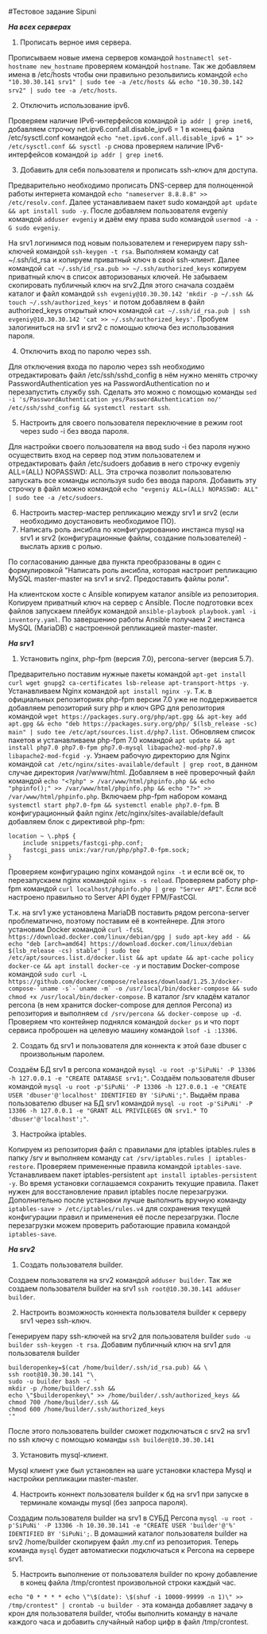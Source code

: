 #Тестовое задание Sipuni

*****На всех серверах*****

1. Прописать верное имя сервера.

Прописываем новые имена серверов командой ```hostnamectl set-hostname new_hostname``` проверяем командой ```hostname```. Так же добавляем имена в /etc/hosts чтобы они правильно резольвились командой ```echo "10.30.30.141 srv1" | sudo tee -a /etc/hosts && echo "10.30.30.142 srv2" | sudo tee -a /etc/hosts```.

2. Отключить использование ipv6.

Проверяем наличие IPv6-интерфейсов командой ```ip addr | grep inet6```, добавляем строчку net.ipv6.conf.all.disable_ipv6 = 1 в конец файла /etc/sysctl.conf командой ```echo "net.ipv6.conf.all.disable_ipv6 = 1" >> /etc/sysctl.conf && sysctl -p``` снова проверяем наличие IPv6-интерфейсов командой ```ip addr | grep inet6```.

3. Добавить для себя пользователя и прописать ssh-ключ для доступа.

Предварительно необходимо прописать DNS-сервер для полноценной работы интернета командой ```echo "nameserver 8.8.8.8" >> /etc/resolv.conf```. Далее устанавливаем пакет sudo командой ```apt update && apt install sudo -y```. После добавляем пользователя evgeniy командой ```adduser evgeniy``` и даём ему права sudo командой ```usermod -a -G sudo evgeniy```. 

На srv1 логинимся под новым пользователем и генерируем пару ssh-ключей командой ```ssh-keygen -t rsa```. Выполняем команду cat ~/.ssh/id_rsa и копируем приватный ключ в свой ssh-клиент. Далее командой ```cat ~/.ssh/id_rsa.pub >> ~/.ssh/authorized_keys``` копируем приватный ключ в список авторизованых ключей. Не забываем скопировать публичный ключ на srv2.Для этого сначала создаём каталог и файл командой ```ssh evgeniy@10.30.30.142 'mkdir -p ~/.ssh && touch ~/.ssh/authorized_keys'``` и потом добавляем в файл authorized_keys открытый ключ командой ```cat ~/.ssh/id_rsa.pub | ssh evgeniy@10.30.30.142 'cat >> ~/.ssh/authorized_keys'```. Пробуем залогиниться на srv1 и srv2 с помощью ключа без использования пароля.

4. Отключить вход по паролю через ssh.

Для отключения входа по паролю через ssh необходимо отредактировать файл /etc/ssh/sshd_config в нём нужно менять строчку PasswordAuthentication yes на PasswordAuthentication no и перезапустить службу ssh. Сделать это можно с помощью команды ```sed -i 's/PasswordAuthentication yes/PasswordAuthentication no/' /etc/ssh/sshd_config && systemctl restart ssh```.

5. Настроить для своего пользователя переключение в режим root через sudo -i без ввода пароля.

Для настройки своего пользователя на ввод sudo -i без пароля нужно осуществить вход на сервер под этим пользователем и отредактировать файл /etc/sudoers добавив в него строчку evgeniy ALL=(ALL) NOPASSWD: ALL. Эта строчка позволит пользователю запускать все команды используя sudo без ввода пароля. Добавить эту строчку в файл можно командой ```echo "evgeniy ALL=(ALL) NOPASSWD: ALL" | sudo tee -a /etc/sudoers```.

6. Настроить мастер-мастер репликацию между srv1 и srv2 (если необходимо доустановить необходимое ПО).
7. Написать роль ансибла по конфигурированию инстанса mysql на srv1 и srv2 (конфигурационные файлы, создание пользователей) - выслать архив с ролью.

По согласованию данные два пункта преобразованы в один с формулировкой "Написать роль ансибла, которая настроит репликацию MySQL master-master на srv1 и srv2. Предоставить файлы роли".

На клиентском хосте с Ansible копируем каталог ansible из репозитория. Копируем приватный ключ на сервер с Ansible. После подготовки всех файлов запускаем плейбук командой ```ansible-playbook playbook.yaml -i inventory.yaml```. По завершению работы Ansible получаем 2 инстанса MySQL (MariaDB) с настроенной репликацией master-master.

*****На srv1*****

1. Установить nginx, php-fpm (версия 7.0), percona-server (версия 5.7).

Предварительно поставим нужные пакеты командой ```apt-get install curl wget gnupg2 ca-certificates lsb-release apt-transport-https -y```.
Устанавливаем Nginx командой ```apt install nginx -y```. 
Т.к. в официальных репозиториях php-fpm версии 7.0 уже не поддерживается добавляем  репозиторий sury php и ключ GPG для репозитория командой ```wget https://packages.sury.org/php/apt.gpg && apt-key add apt.gpg && echo "deb https://packages.sury.org/php/ $(lsb_release -sc) main" | sudo tee /etc/apt/sources.list.d/php7.list```. Обновляем список пакетов и устанавливаем php-fpm 7.0 командой ```apt update && apt install php7.0 php7.0-fpm php7.0-mysql libapache2-mod-php7.0 libapache2-mod-fcgid -y```. Узнаем рабочую директорию для Nginx командой ```cat /etc/nginx/sites-available/default | grep root```, в данном случае директория /var/www/html. Добавляем в неё проверочный файл командой ```echo "<?php" > /var/www/html/phpinfo.php && echo "phpinfo();" >> /var/www/html/phpinfo.php && echo "?>" >> /var/www/html/phpinfo.php```. Включаем php-fpm набором команд ```systemctl start php7.0-fpm && systemctl enable php7.0-fpm```. В конфигурационный файл nginx /etc/nginx/sites-available/default добавляем блок с директивой php-fpm:

```
location ~ \.php$ {
    include snippets/fastcgi-php.conf;
    fastcgi_pass unix:/var/run/php/php7.0-fpm.sock;
}
```
Проверяем конфигурацию nginx командой ```nginx -t``` и если всё ок, то перезапускаем nginx командой ```nginx -s reload```. Проверяем работу php-fpm командой ```curl localhost/phpinfo.php | grep "Server API"```. Если всё настроено правильно то Server API будет FPM/FastCGI.

Т.к. на srv1 уже установлена MariaDB поставить рядом percona-server проблематично, поэтому поставим её в контейнере. Для этого установим Docker командой ```curl -fsSL https://download.docker.com/linux/debian/gpg | sudo apt-key add - && echo "deb [arch=amd64] https://download.docker.com/linux/debian $(lsb_release -cs) stable" | sudo tee /etc/apt/sources.list.d/docker.list && apt update && apt-cache policy docker-ce && apt install docker-ce -y``` и поставим Docker-compose командой ```sudo curl -L https://github.com/docker/compose/releases/download/1.25.3/docker-compose-`uname -s`-`uname -m` -o /usr/local/bin/docker-compose && sudo chmod +x /usr/local/bin/docker-compose```. В каталог /srv кладём каталог percona (в нем хранится docker-compose для деплоя Percona) из репозитория и выполняем ```cd /srv/percona && docker-compose up -d```. Проверяем что контейнер поднялся командой ```docker ps``` и что порт сервиса проброшен на целевую машину командой ```lsof -i :13306```. 

2. Создать бд srv1 и пользователя для коннекта к этой базе dbuser c произвольным паролем.

Создаём БД srv1 в percona командой ```mysql -u root -p'SiPuNi' -P 13306 -h 127.0.0.1 -e "CREATE DATABASE srv1;"```. Создаём пользователя dbuser командой ```mysql -u root -p'SiPuNi' -P 13306 -h 127.0.0.1 -e "CREATE USER 'dbuser'@'localhost' IDENTIFIED BY 'SiPuNi';"```. Выдаём права пользователю dbuser на БД srv1 командой ```mysql -u root -p'SiPuNi' -P 13306 -h 127.0.0.1 -e "GRANT ALL PRIVILEGES ON srv1.* TO 'dbuser'@'localhost';"```.

3. Настройка iptables.

Копируем из репозитория файл с правилами для iptables iptables.rules в папку /srv и выполняем команду ```cat /srv/iptables.rules | iptables-restore```. Проверяем примененные правила командой ```iptables-save```. Устанавливаем пакет iptables-persistent ```apt install iptables-persistent -y```. Во время установки соглашаемся сохранить текущие правила. Пакет нужен для восстановление правил iptables после перезагрузки. Дополнительно после установки лучше выполнить вручную команду ```iptables-save > /etc/iptables/rules.v4``` для сохранения текущей конфигурации правил и применения её после перезагрузки. После перезагрузки можем проверить работающие правила командой ```iptables-save```.

*****На srv2*****

1. Создать пользователя builder.

Создаем пользователя на srv2 командой ```adduser builder```. Так же создаем пользователя builder на srv1 ```ssh root@10.30.30.141 adduser builder```. 

2. Настроить возможность коннекта пользователя builder к серверу srv1 через ssh-ключ.

Генерируем пару ssh-ключей на srv2 для пользователя builder ```sudo -u builder ssh-keygen -t rsa```. Добавим публичный ключ на srv1 для пользователя builder 
```
builderopenkey=$(cat /home/builder/.ssh/id_rsa.pub) && \
ssh root@10.30.30.141 "\
sudo -u builder bash -c '
mkdir -p /home/builder/.ssh &&
echo \"$builderopenkey\" >> /home/builder/.ssh/authorized_keys &&
chmod 700 /home/builder/.ssh &&
chmod 600 /home/builder/.ssh/authorized_keys
'"
```
После этого пользователь builder сможет подключаться с srv2 на srv1 по ssh ключу с помощью команды ```ssh builder@10.30.30.141```

3. Установить mysql-клиент.

Mysql клиент уже был установлен на шаге установки кластера Mysql и настройки репликации master-master.

4. Настроить коннект пользователя builder к бд на srv1 при запуске в терминале команды mysql (без запроса пароля).

Создадим пользователя builder на srv1 в СУБД Percona ```mysql -u root -p'SiPuNi' -P 13306 -h 10.30.30.141 -e "CREATE USER 'builder'@'%' IDENTIFIED BY 'SiPuNi';```.
В домашний каталог пользователя builder на srv2 /home/builder скопируем файл .my.cnf из репозитория. Теперь команда ```mysql``` будет автоматиески подключаться к Percona на сервере srv1.

5. Настроить выполнение от пользователя builder по крону добавление в конец файла /tmp/crontest произвольной строки каждый час.

```echo "0 * * * * echo \"\$(date): \$(shuf -i 10000-99999 -n 1)\" >> /tmp/crontest" | crontab -u builder -``` эта команда добавляет задачу в крон для пользователя builder, чтобы выполнить команду в начале каждого часа и добавить случайный набор цифр в файл /tmp/crontest.